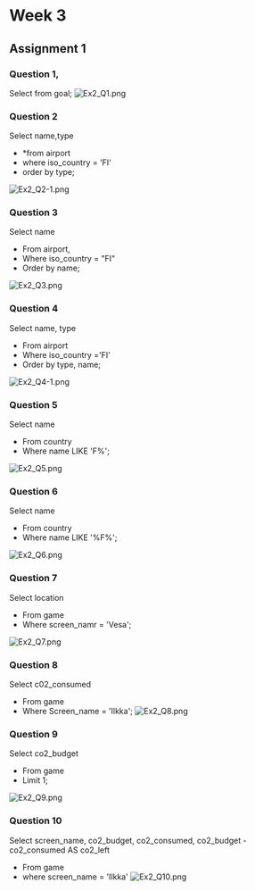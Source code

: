 # Week 3
## Assignment 1

### Question 1,
Select from goal;
![Ex2_Q1.png](Week%203%2FExercise%202%2FEx2_Q1.png)
###  Question 2
Select name,type 
- *from airport 
- where iso_country = 'FI'
- order by type;

![Ex2_Q2-1.png](Week%203%2FExercise%202%2FEx2_Q2-1.png)
### Question 3
Select name 
- From airport,
- Where iso_country = "FI"
- Order by name;

![Ex2_Q3.png](Week%203%2FExercise%202%2FEx2_Q3.png)
### Question 4
Select name, type 
- From airport
- Where iso_country ='FI'
- Order by type, name;

![Ex2_Q4-1.png](Week%203%2FExercise%202%2FEx2_Q4-1.png)
### Question 5
Select name 
- From country
- Where name LIKE 'F%';

![Ex2_Q5.png](Week%203%2FExercise%202%2FEx2_Q5.png)
### Question 6
Select name 
- From country
- Where name LIKE '%F%';

![Ex2_Q6.png](Week%203%2FExercise%202%2FEx2_Q6.png)
### Question 7
Select location 
- From game
- Where screen_namr = 'Vesa';

![Ex2_Q7.png](Week%203%2FExercise%202%2FEx2_Q7.png)
### Question 8
Select c02_consumed 
- From game
- Where Screen_name = 'Ilkka';
![Ex2_Q8.png](Week%203%2FExercise%202%2FEx2_Q8.png)
### Question 9
Select co2_budget 
- From game
- Limit 1;

![Ex2_Q9.png](Week%203%2FExercise%202%2FEx2_Q9.png)
### Question 10
Select screen_name, co2_budget, co2_consumed, co2_budget - co2_consumed AS co2_left 
- From game
- where screen_name = 'Ilkka'
![Ex2_Q10.png](Week%203%2FExercise%202%2FEx2_Q10.png)